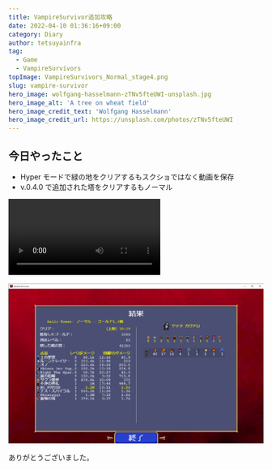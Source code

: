 ```yaml
---
title: VampireSurvivor追加攻略
date: 2022-04-10 01:36:16+09:00
category: Diary
author: tetsuyainfra
tag:
  - Game
  - VampireSurvivors
topImage: VampireSurvivors_Normal_stage4.png
slug: vampire-survivor
hero_image: wolfgang-hasselmann-zTNv5fteUWI-unsplash.jpg
hero_image_alt: 'A tree on wheat field'
hero_image_credit_text: 'Wolfgang Hasselmann'
hero_image_credit_url: https://unsplash.com/photos/zTNv5fteUWI
---
```


## 今日やったこと

- Hyper モードで緑の地をクリアするもスクショではなく動画を保存
- v.0.4.0 で追加された塔をクリアするもノーマル

![緑の地](./VampireSurvivors_Hyper_stage_green.mp4)

![ノーマル塔](./VampireSurvivors_Normal_stage4.png)

ありがとうございました。
